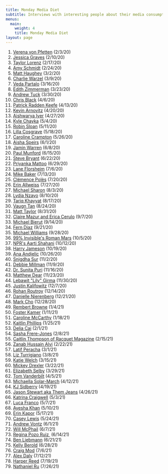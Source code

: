 ```yaml
---
title: Monday Media Diet
subtitle: Interviews with interesting people about their media consumption
menus:
  main:
    weight: 4
    title: Monday Media Diet
layout: page
---
```


1. [Verena von Pfetten](https://whyisthisinteresting.substack.com/p/why-is-this-interesting-the-monday) (2/3/20)
1. [Jessica Graves](https://whyisthisinteresting.substack.com/p/why-is-this-interesting-the-monday-5ad) (2/10/20)
1. [Taylor Lorenz](https://whyisthisinteresting.substack.com/p/why-is-this-interesting-the-monday-e36) (2/17/20)
1. [Amy Schmidt](https://whyisthisinteresting.substack.com/p/why-is-this-interesting-the-monday-5bf?token=eyJ1c2VyX2lkIjoxMTYzMDEsInBvc3RfaWQiOjI4ODg2OSwiXyI6IjhmSC91IiwiaWF0IjoxNTgyNTQ2MDEwLCJleHAiOjE1ODI1NDk2MTAsImlzcyI6InB1Yi03MDAwIiwic3ViIjoicG9zdC1yZWFjdGlvbiJ9.A-N4AV9QyR2UAMsLFSDeEAXGOMBlQwU0uyrnAp3K864) (2/24/20)
1. [Matt Haughey](https://whyisthisinteresting.substack.com/p/why-is-this-interesting-the-monday-bc2) (3/2/20)
1. [Charlie Warzel](https://whyisthisinteresting.substack.com/p/why-is-this-interesting-the-monday-0f5) (3/9/20)
1. [Veda Partalo](https://whyisthisinteresting.substack.com/p/why-is-this-interesting-the-monday-a84) (3/16/20)
1. [Edith Zimmerman](https://whyisthisinteresting.substack.com/p/why-is-this-interesting-the-monday-303) (3/23/20)
1. [Andrew Tuck](https://whyisthisinteresting.substack.com/p/why-is-this-interesting-the-monday-5b1) (3/30/20)
1. [Chris Black](https://whyisthisinteresting.substack.com/p/why-is-this-interesting-the-monday-f23) (4/6/20)
1. [Patrick Radden Keefe](https://whyisthisinteresting.substack.com/p/why-is-this-interesting-the-monday-b05) (4/13/20)
1. [Kevin Arnovitz](https://whyisthisinteresting.substack.com/p/why-is-this-interesting-the-monday-186) (4/20/20)
1. [Aishwarya Iyer](https://whyisthisinteresting.substack.com/p/why-is-this-interesting-the-monday-741) (4/27/20)
1. [Kyle Chayka](https://whyisthisinteresting.substack.com/p/why-is-this-interesting-the-monday-6bc) (5/4/20)
1. [Robin Sloan](https://whyisthisinteresting.substack.com/p/why-is-this-interesting-the-monday-9e0) (5/11/20)
1. [Lilla Cosgrave](https://whyisthisinteresting.substack.com/p/why-is-this-interesting-the-monday-d82?token=eyJ1c2VyX2lkIjoxMTYzMDEsInBvc3RfaWQiOjQ2NDUwMSwiXyI6IjhmSC91IiwiaWF0IjoxNTg5Nzk4ODU1LCJleHAiOjE1ODk4MDI0NTUsImlzcyI6InB1Yi03MDAwIiwic3ViIjoicG9zdC1yZWFjdGlvbiJ9.5Z38BWfacN4DE31uzGGrMDBEWhz4gsD9RoZlGcqSDhM) (5/18/20)
1. [Caroline Crampton](https://whyisthisinteresting.substack.com/p/why-is-this-interesting-the-tuesday) (5/26/20)
1. [Aisha Speirs](https://whyisthisinteresting.substack.com/p/why-is-this-interesting-the-monday-154) (6/1/20)
1. [Jamin Warren](https://whyisthisinteresting.substack.com/p/why-is-this-interesting-the-monday-dab) (6/8/20)
1. [Paul Munford](https://whyisthisinteresting.substack.com/p/why-is-this-interesting-the-monday-1c7) (6/15/20)
1. [Steve Bryant](https://whyisthisinteresting.substack.com/p/why-is-this-interesting-the-monday-7b9) (6/22/20)
1. [Priyanka Mattoo](https://whyisthisinteresting.substack.com/p/why-is-this-interesting-the-monday-91f) (6/29/20)
1. [Lane Florsheim](https://whyisthisinteresting.substack.com/p/why-is-this-interesting-the-monday-7a9) (7/6/20)
1. [Mike Baker](https://whyisthisinteresting.substack.com/p/why-is-this-interesting-the-monday-993) (7/13/20)
1. [Clémence Polès](https://whyisthisinteresting.substack.com/p/why-is-this-interesting-the-monday-e37) (7/20/20)
1. [Erin Allweiss](https://whyisthisinteresting.substack.com/p/why-is-this-interesting-the-monday-a1e) (7/27/20)
1. [Michael Sharon](https://whyisthisinteresting.substack.com/p/why-is-this-interesting-the-monday-eb8) (8/3/20)
1. [Lydia Nzayo](https://whyisthisinteresting.substack.com/p/why-is-this-interesting-the-monday-9b6) (8/10/20)
1. [Tariq Khayyat](https://whyisthisinteresting.substack.com/p/why-is-this-interesting-the-monday-225) (8/17/20)
1. [Vaugn Tan](https://whyisthisinteresting.substack.com/p/why-is-this-interesting-the-monday-9d9) (8/24/20)
1. [Matt Taylor](https://whyisthisinteresting.substack.com/p/why-is-this-interesting-the-monday-4c4) (8/31/20)
1. [Claire Mazur and Erica Cerulo](https://whyisthisinteresting.substack.com/p/why-is-this-interesting-the-monday-34c) (9/7/20)
1. [Michael Bierut](https://whyisthisinteresting.substack.com/p/why-is-this-interesting-the-monday-5b6) (9/14/20)
1. [Fern Diaz](https://whyisthisinteresting.substack.com/p/why-is-this-interesting-the-monday-fbf) (9/21/20)
1. [Michael Williams](https://whyisthisinteresting.substack.com/p/why-is-this-interesting-the-monday-7ca) (9/28/20)
1. [99% Invisible's Roman Mars](https://whyisthisinteresting.substack.com/p/why-is-this-interesting-the-monday-c3a) (10/5/20)
1. [NPR's Aarti Shahani](https://whyisthisinteresting.substack.com/p/why-is-this-interesting-the-monday-b40) (10/12/20)
1. [Harry Jameson](https://whyisthisinteresting.substack.com/p/why-is-this-interesting-the-monday-25b) (10/19/20)
1. [Ana Andjelic](https://whyisthisinteresting.substack.com/p/why-is-this-interesting-the-monday-ead) (10/26/20)
1. [Snigdha Sur](https://whyisthisinteresting.substack.com/p/why-is-this-interesting-the-monday-59a) (11/2/20)
1. [Debbie Millman](https://whyisthisinteresting.substack.com/p/why-is-this-interesting-the-monday-530) (11/9/20)
1. [Dr. Sunita Puri](https://whyisthisinteresting.substack.com/p/why-is-this-interesting-the-monday-094) (11/16/20)
1. [Matthew Dear](https://whyisthisinteresting.substack.com/p/why-is-this-interesting-the-monday-b95) (11/23/20)
1. [Lebawit "Lily" Girma](https://whyisthisinteresting.substack.com/p/why-is-this-interesting-the-monday-0ad) (11/30/20)
1. [Justin Kalifowitz](https://whyisthisinteresting.substack.com/p/why-is-this-interesting-the-monday-6fb) (12/7/20)
1. [Rohan Routroy](https://whyisthisinteresting.substack.com/p/why-is-this-interesting-the-monday-bb6) (12/14/20)
1. [Danielle Nierenberg](https://whyisthisinteresting.substack.com/p/why-is-this-interesting-the-monday-16e) (12/21/20)
1. [Mark Cho](https://whyisthisinteresting.substack.com/p/why-is-this-interesting-the-monday-54e) (12/28/20)
1. [Rembert Browne](https://whyisthisinteresting.substack.com/p/why-is-this-interesting-the-monday-873) (1/4/21)
1. [Foster Kamer](https://whyisthisinteresting.substack.com/p/why-is-this-interesting-the-monday-ff2) (1/11/21)
1. [Caroline McCarthy](https://whyisthisinteresting.substack.com/p/why-is-this-interesting-the-monday-805) (1/18/21)
1. [Kaitlin Phillips](https://whyisthisinteresting.substack.com/p/why-is-this-interesting-the-monday-df7) (1/25/21)
1. [Delia Cai](https://whyisthisinteresting.substack.com/p/why-is-this-interesting-the-monday-0c0) (2/1/21)
1. [Sasha Frere-Jones](https://whyisthisinteresting.substack.com/p/why-is-this-interesting-the-monday-2be) (2/8/21)
1. [Caitlin Thompson of Racquet Magazine](https://whyisthisinteresting.substack.com/p/the-monday-media-diet-with-caitlin) (2/15/21)
1. [Zanab Hussain Alvi](https://whyisthisinteresting.substack.com/p/the-monday-media-diet-with-zanab) (2/22/21)
1. [Latif Peracha](https://whyisthisinteresting.substack.com/p/the-monday-media-diet-with-latif) (3/1/21)
1. [Liz Turrigiano](https://whyisthisinteresting.substack.com/p/the-monday-media-diet-with-liz-turrigiano) (3/8/21)
1. [Katie Welch](https://whyisthisinteresting.substack.com/p/the-monday-media-diet-with-katie) (3/15/21)
1. [Mickey Drexler](https://whyisthisinteresting.substack.com/p/the-monday-media-diet-with-mickey) (3/22/21)
1. [Elizabeth Selby](https://whyisthisinteresting.substack.com/p/the-monday-media-diet-with-elizabeth) (3/29/21)
1. [Tom Vanderbilt](https://whyisthisinteresting.substack.com/p/the-monday-media-diet-with-tom-vanderbilt) (4/5/21)
1. [Michaella Solar-March](https://whyisthisinteresting.substack.com/p/the-monday-media-diet-with-michaella) (4/12/21)
1. [KJ Sidberry](https://whyisthisinteresting.substack.com/p/the-monday-media-diet-with-kj-sidberry) (4/19/21)
1. [Jason Stewart aka Them Jeans](https://whyisthisinteresting.substack.com/p/the-monday-media-diet-with-jason) (4/26/21)
1. [Katrina Craigwell](https://whyisthisinteresting.substack.com/p/the-monday-media-diet-with-katrina) (5/3/21)
1. [Luca Franco](https://whyisthisinteresting.substack.com/p/the-friday-interview-with-luca-franco) (5/7/21)
1. [Ayesha Khan](https://whyisthisinteresting.substack.com/p/the-monday-media-diet-with-ayesha) (5/10/21)
1. [Erin Kapor](https://whyisthisinteresting.substack.com/p/the-monday-media-diet-with-erin-kapor) (5/17/21)
1. [Casey Lewis](https://whyisthisinteresting.substack.com/p/the-monday-media-diet-with-casey) (5/24/21)
1. [Andrew Vontz](https://whyisthisinteresting.substack.com/p/the-tuesday-media-diet-with-andrew) (6/1/21)
1. [Will McPhail](https://whyisthisinteresting.substack.com/p/the-monday-media-diet-with-will-mcphail) (6/7/21)
1. [Regina Pozo Ruiz ](https://whyisthisinteresting.substack.com/p/the-monday-media-diet-with-regina) (6/14/21)
1. [Ben Liebmann](https://whyisthisinteresting.substack.com/p/the-monday-media-diet-with-ben-liebmann) (6/21/21)
1. [Kelly Berold](https://whyisthisinteresting.substack.com/p/the-monday-media-diet-with-kelly) (6/28/21)
1. [Craig Mod](https://whyisthisinteresting.substack.com/p/the-tuesday-media-diet-with-craig) (7/6/21)
1. [Alex Daly](https://whyisthisinteresting.substack.com/p/the-monday-media-diet-with-alex-daly) (7/12/21)
1. [Harper Reed](https://whyisthisinteresting.substack.com/p/the-monday-media-diet-with-harper) (7/19/21)
1. [Nathaniel Ru](https://whyisthisinteresting.substack.com/p/the-monday-media-diet-with-nathaniel) (7/26/21)
